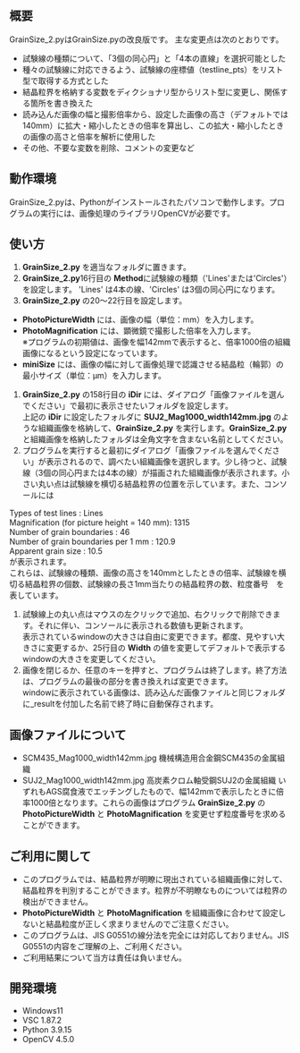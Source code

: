 ## 概要
GrainSize_2.pyはGrainSize.pyの改良版です。
主な変更点は次のとおりです。

- 試験線の種類について、「3個の同心円」と「4本の直線」を選択可能とした
- 種々の試験線に対応できるよう、試験線の座標値（testline_pts）をリスト型で取得する方式とした
- 結晶粒界を格納する変数をディクショナリ型からリスト型に変更し、関係する箇所を書き換えた
- 読み込んだ画像の幅と撮影倍率から、設定した画像の高さ（デフォルトでは140mm）に拡大・縮小したときの倍率を算出し、この拡大・縮小したときの画像の高さと倍率を解析に使用した
- その他、不要な変数を削除、コメントの変更など

## 動作環境
GrainSize_2.pyは、Pythonがインストールされたパソコンで動作します。プログラムの実行には、画像処理のライブラリOpenCVが必要です。

## 使い方
1. **GrainSize_2.py** を適当なフォルダに置きます。
1. **GrainSize_2.py**16行目の **Method**に試験線の種類（'Lines'または'Circles'）を設定します。
   'Lines' は4本の線、'Circles' は3個の同心円になります。
1. **GrainSize_2.py** の20～22行目を設定します。
- **PhotoPictureWidth** には、画像の幅（単位：mm）を入力します。
- **PhotoMagnification** には、顕微鏡で撮影した倍率を入力します。<br>
※プログラムの初期値は、画像を幅142mmで表示すると、倍率1000倍の組織画像になるという設定になっています。
- **miniSize** には、画像の幅に対して画像処理で認識させる結晶粒（輪郭）の最小サイズ（単位：μm）を入力します。
1. **GrainSize_2.py** の158行目の **iDir** には、ダイアログ「画像ファイルを選んでください」で最初に表示させたいフォルダを設定します。<br>
上記の **iDir** に設定したフォルダに **SUJ2_Mag1000_width142mm.jpg** のような組織画像を格納して、**GrainSize_2.py** を実行します。**GrainSize_2.py** と組織画像を格納したフォルダは全角文字を含まない名前としてください。<br>
1. プログラムを実行すると最初にダイアログ「画像ファイルを選んでください」が表示されるので、調べたい組織画像を選択します。少し待つと、試験線（3個の同心円または4本の線）が描画された組織画像が表示されます。小さい丸い点は試験線を横切る結晶粒界の位置を示しています。また、コンソールには<br>

Types of test lines : Lines<br>
Magnification (for picture height = 140 mm): 1315<br>
Number of grain boundaries : 46<br>
Number of grain boundaries per 1 mm : 120.9<br>
Apparent grain size : 10.5<br>
が表示されます。<br>
これらは、試験線の種類、画像の高さを140mmとしたときの倍率、試験線を横切る結晶粒界の個数、試験線の長さ1mm当たりの結晶粒界の数、粒度番号　を表しています。
1. 試験線上の丸い点はマウスの左クリックで追加、右クリックで削除できます。それに伴い、コンソールに表示される数値も更新されます。<br>
表示されているwindowの大きさは自由に変更できます。都度、見やすい大きさに変更するか、25行目の **Width** の値を変更してデフォルトで表示するwindowの大きさを変更してください。
1. 画像を閉じるか、任意のキーを押すと、プログラムは終了します。終了方法は、プログラムの最後の部分を書き換えれば変更できます。<br>
windowに表示されている画像は、読み込んだ画像ファイルと同じフォルダに_resultを付加した名前で終了時に自動保存されます。

## 画像ファイルについて
- SCM435_Mag1000_width142mm.jpg 機械構造用合金鋼SCM435の金属組織
- SUJ2_Mag1000_width142mm.jpg 高炭素クロム軸受鋼SUJ2の金属組織
いずれもAGS腐食液でエッチングしたもので、幅142mmで表示したときに倍率1000倍となります。これらの画像はプログラム **GrainSize_2.py** の **PhotoPictureWidth** と **PhotoMagnification** を変更せず粒度番号を求めることができます。

## ご利用に関して
- このプログラムでは、結晶粒界が明瞭に現出されている組織画像に対して、結晶粒界を判別することができます。粒界が不明瞭なものについては粒界の検出ができません。
- **PhotoPictureWidth** と **PhotoMagnification** を組織画像に合わせて設定しないと結晶粒度が正しく求まりませんのでご注意ください。
- このプログラムは、JIS G0551の線分法を完全には対応しておりません。JIS G0551の内容をご理解の上、ご利用ください。
- ご利用結果について当方は責任は負いません。

## 開発環境
- Windows11
- VSC 1.87.2
- Python 3.9.15
- OpenCV 4.5.0



